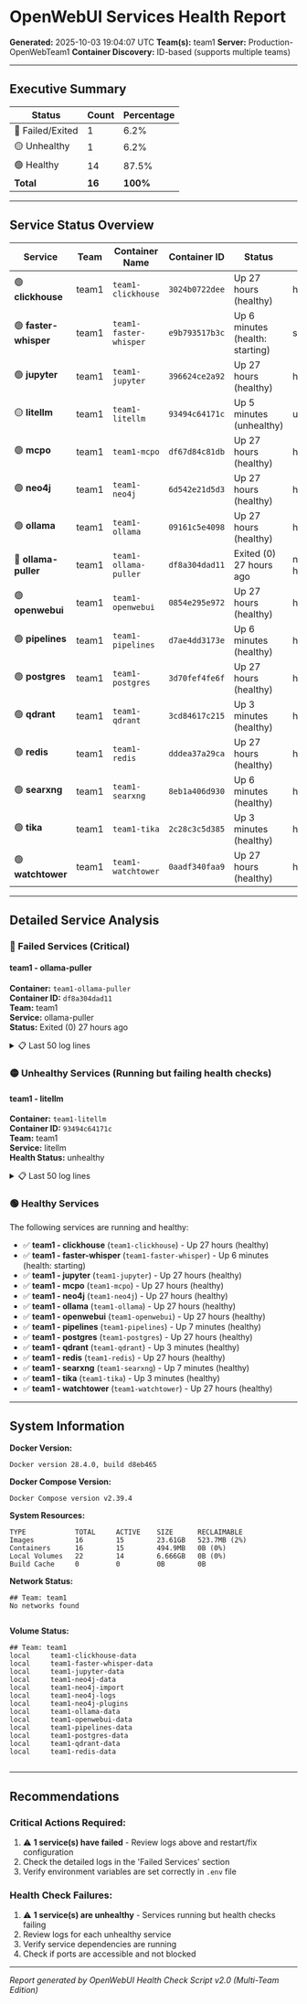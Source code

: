 # OpenWebUI Services Health Report

**Generated:** 2025-10-03 19:04:07 UTC
**Team(s):** team1
**Server:** Production-OpenWebTeam1
**Container Discovery:** ID-based (supports multiple teams)

---

## Executive Summary


| Status | Count | Percentage |
|--------|-------|------------|
| 🔴 Failed/Exited | 1 | 6.2% |
| 🟡 Unhealthy | 1 | 6.2% |
| 🟢 Healthy | 14 | 87.5% |
| **Total** | **16** | **100%** |

---

## Service Status Overview


| Service | Team | Container Name | Container ID | Status | Health Check |
|---------|------|----------------|--------------|--------|--------------|
| 🟢 **clickhouse** | team1 | `team1-clickhouse` | `3024b0722dee` | Up 27 hours (healthy) | healthy |
| 🟢 **faster-whisper** | team1 | `team1-faster-whisper` | `e9b793517b3c` | Up 6 minutes (health: starting) | starting |
| 🟢 **jupyter** | team1 | `team1-jupyter` | `396624ce2a92` | Up 27 hours (healthy) | healthy |
| 🟡 **litellm** | team1 | `team1-litellm` | `93494c64171c` | Up 5 minutes (unhealthy) | unhealthy |
| 🟢 **mcpo** | team1 | `team1-mcpo` | `df67d84c81db` | Up 27 hours (healthy) | healthy |
| 🟢 **neo4j** | team1 | `team1-neo4j` | `6d542e21d5d3` | Up 27 hours (healthy) | healthy |
| 🟢 **ollama** | team1 | `team1-ollama` | `09161c5e4098` | Up 27 hours (healthy) | healthy |
| 🔴 **ollama-puller** | team1 | `team1-ollama-puller` | `df8a304dad11` | Exited (0) 27 hours ago | no-healthcheck |
| 🟢 **openwebui** | team1 | `team1-openwebui` | `0854e295e972` | Up 27 hours (healthy) | healthy |
| 🟢 **pipelines** | team1 | `team1-pipelines` | `d7ae4dd3173e` | Up 6 minutes (healthy) | healthy |
| 🟢 **postgres** | team1 | `team1-postgres` | `3d70fef4fe6f` | Up 27 hours (healthy) | healthy |
| 🟢 **qdrant** | team1 | `team1-qdrant` | `3cd84617c215` | Up 3 minutes (healthy) | healthy |
| 🟢 **redis** | team1 | `team1-redis` | `dddea37a29ca` | Up 27 hours (healthy) | healthy |
| 🟢 **searxng** | team1 | `team1-searxng` | `8eb1a406d930` | Up 6 minutes (healthy) | healthy |
| 🟢 **tika** | team1 | `team1-tika` | `2c28c3c5d385` | Up 3 minutes (healthy) | healthy |
| 🟢 **watchtower** | team1 | `team1-watchtower` | `0aadf340faa9` | Up 27 hours (healthy) | healthy |

---

## Detailed Service Analysis


### 🔴 Failed Services (Critical)


#### team1 - ollama-puller

**Container:** `team1-ollama-puller`  
**Container ID:** `df8a304dad11`  
**Team:** team1  
**Service:** ollama-puller  
**Status:** Exited (0) 27 hours ago  

<details>
<summary>📋 Last 50 log lines</summary>

```
Pulling essential models...
Essential models pulled successfully
```

</details>


### 🟡 Unhealthy Services (Running but failing health checks)


#### team1 - litellm

**Container:** `team1-litellm`  
**Container ID:** `93494c64171c`  
**Team:** team1  
**Service:** litellm  
**Health Status:** unhealthy  

<details>
<summary>📋 Last 50 log lines</summary>

```

   ██╗     ██╗████████╗███████╗██╗     ██╗     ███╗   ███╗
   ██║     ██║╚══██╔══╝██╔════╝██║     ██║     ████╗ ████║
   ██║     ██║   ██║   █████╗  ██║     ██║     ██╔████╔██║
   ██║     ██║   ██║   ██╔══╝  ██║     ██║     ██║╚██╔╝██║
   ███████╗██║   ██║   ███████╗███████╗███████╗██║ ╚═╝ ██║
   ╚══════╝╚═╝   ╚═╝   ╚══════╝╚══════╝╚══════╝╚═╝     ╚═╝

```

</details>


### 🟢 Healthy Services

The following services are running and healthy:

- ✅ **team1 - clickhouse** (`team1-clickhouse`) - Up 27 hours (healthy)
- ✅ **team1 - faster-whisper** (`team1-faster-whisper`) - Up 6 minutes (health: starting)
- ✅ **team1 - jupyter** (`team1-jupyter`) - Up 27 hours (healthy)
- ✅ **team1 - mcpo** (`team1-mcpo`) - Up 27 hours (healthy)
- ✅ **team1 - neo4j** (`team1-neo4j`) - Up 27 hours (healthy)
- ✅ **team1 - ollama** (`team1-ollama`) - Up 27 hours (healthy)
- ✅ **team1 - openwebui** (`team1-openwebui`) - Up 27 hours (healthy)
- ✅ **team1 - pipelines** (`team1-pipelines`) - Up 7 minutes (healthy)
- ✅ **team1 - postgres** (`team1-postgres`) - Up 27 hours (healthy)
- ✅ **team1 - qdrant** (`team1-qdrant`) - Up 3 minutes (healthy)
- ✅ **team1 - redis** (`team1-redis`) - Up 27 hours (healthy)
- ✅ **team1 - searxng** (`team1-searxng`) - Up 7 minutes (healthy)
- ✅ **team1 - tika** (`team1-tika`) - Up 3 minutes (healthy)
- ✅ **team1 - watchtower** (`team1-watchtower`) - Up 27 hours (healthy)

---

## System Information

**Docker Version:**
```
Docker version 28.4.0, build d8eb465
```

**Docker Compose Version:**
```
Docker Compose version v2.39.4
```

**System Resources:**
```
TYPE            TOTAL     ACTIVE    SIZE      RECLAIMABLE
Images          16        15        23.61GB   523.7MB (2%)
Containers      16        15        494.9MB   0B (0%)
Local Volumes   22        14        6.666GB   0B (0%)
Build Cache     0         0         0B        0B
```

**Network Status:**
```
## Team: team1
No networks found


```

**Volume Status:**
```
## Team: team1
local     team1-clickhouse-data
local     team1-faster-whisper-data
local     team1-jupyter-data
local     team1-neo4j-data
local     team1-neo4j-import
local     team1-neo4j-logs
local     team1-neo4j-plugins
local     team1-ollama-data
local     team1-openwebui-data
local     team1-pipelines-data
local     team1-postgres-data
local     team1-qdrant-data
local     team1-redis-data


```

---

## Recommendations


### Critical Actions Required:

1. ⚠️ **1 service(s) have failed** - Review logs above and restart/fix configuration
2. Check the detailed logs in the 'Failed Services' section
3. Verify environment variables are set correctly in `.env` file

### Health Check Failures:

1. ⚠️ **1 service(s) are unhealthy** - Services running but health checks failing
2. Review logs for each unhealthy service
3. Verify service dependencies are running
4. Check if ports are accessible and not blocked

---

*Report generated by OpenWebUI Health Check Script v2.0 (Multi-Team Edition)*
